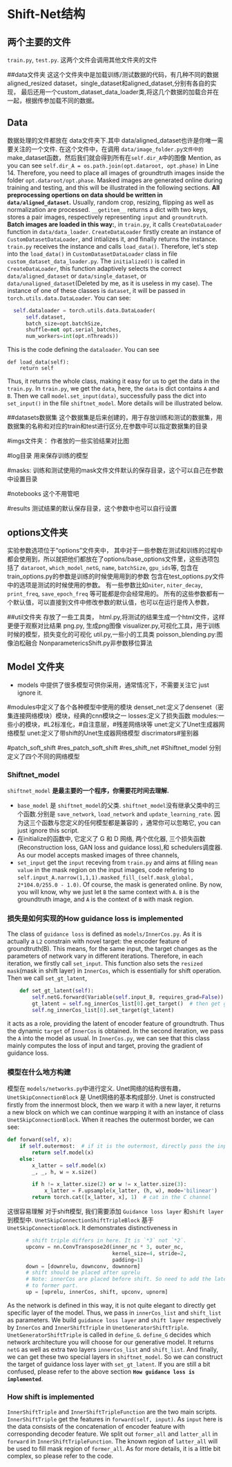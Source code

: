 #  Shift-Net结构
## 两个主要的文件
`train.py`, `test.py`.  这两个文件会调用其他文件夹的文件

##data文件夹
这这个文件夹中是加载训练/测试数据的代码，有几种不同的数据aligned_resized dataset，single_dataset和aligned_dataset,分别有各自的实现，
最后还用一个custom_dataset_data_loader类,将这几个数据的加载合并在一起，根据传参加载不同的数据。
## Data
数据处理的文件都放在 data文件夹下.其中 data/aligned_dataset也许是你唯一需要关注的一个文件.
在这个文件中，在调用 `data/image_folder.py文件中的`make_dataset函数，然后我们就会得到所有在`self.dir_A`中的图像
  Mention, as you can see `self.dir_A = os.path.join(opt.dataroot, opt.phase)` in Line 14. Therefore, you need to place all images of groundtruth images inside the folder `opt.dataroot/opt.phase`. Masked images are generated online during training and testing, and this will be illustrated in the following sections. **All preprocessing opertions on data should be  written in `data/aligned_dataset`.** Usually, random crop, resizing, flipping as well as normalization are processed. `__getitem__` returns a dict with two keys, stores a pair images, respectively representing `input` and `groundtruth`. **Batch images are loaded in this way:**, in `train.py`, it calls `CreateDataLoader` function in `data/data_loader`. `CreateDataLoader` firstly create an instance of `CustomDatasetDataLoader`, and intializes it, and finally returns the instance. `train.py` receives the instance and calls `load_data()`. Therefore, let's step into the `load_data()` in `CustomDatasetDataLoader` class in file `custom_dataset_data_loader.py`.
The `initialized()` is called in `CreateDataLoader`, this function adaptively selects the correct `data/aligned_dataset` or `data/single_dataset`, or `data/unaligned_dataset`(Deleted by me, as it is useless in my case). The instance of one of these classes is `dataset`, it will be passed in `torch.utils.data.DataLoader`. You can see:
```python
  self.dataloader = torch.utils.data.DataLoader(
      self.dataset,
      batch_size=opt.batchSize,
      shuffle=not opt.serial_batches,
      num_workers=int(opt.nThreads))
```
This is the code defining the `dataloader`.
You can see
```
def load_data(self):
    return self
```
Thus, it returns the whole class, making it easy for us to get the data in the `train.py`. In `train.py`, we get the `data`,
here, the `data` is dict contains `A` and `B`. Then we call `model.set_input(data)`, successfully pass the dict into `set_input()` in the file `shiftnet_model`.  More details will be illustrated below.


##datasets数据集
这个数据集是后来创建的，用于存放训练和测试的数据集，用数据集的名称和对应的train和test进行区分,在参数中可以指定数据集的目录

#imgs文件夹：
作者放的一些实验结果对比图

#log目录
用来保存训练的模型

#masks:
训练和测试使用的mask文件文件默认的保存目录，这个可以自己在参数中设置目录

#notebooks
这个不用管吧

#results
测试结果的默认保存目录，这个参数中也可以自行设置


## options文件夹
实验参数选项位于“options”文件夹中，
其中对于一些参数在测试和训练的过程中都会使用到，所以就把他们都放在了options/base_options文件里，这些选项包括了 `dataroot`, `which_model_netG`, `name`, `batchSize`, `gpu_ids`等,
包含在train_options.py的参数是训练的时候使用用到的参数
包含在test_options.py文件中的选项是测试的时候使用的参数。
有一些参数比如`niter`, `niter_decay`, `print_freq`, `save_epoch_freq` 等可能都是你会经常用的。
所有的这些参数都有一个默认值，可以直接到文件中修改参数的默认值，也可以在运行是传入参数，


##util文件夹
存放了一些工具类，
html.py,将测试的结果生成一个html文件，这样更便于观察对比结果
png.py, 生成png图像
visualizer.py,可视化工具，用于训练时候的模型，损失变化的可视化
util.py,一些小的工具类
poisson_blending.py:图像泊松融合
NonparametericsShift.py非参数移位算法


## Model 文件夹
- models 中提供了很多模型可供你采用，通常情况下，不需要关注它 just ignore it.

#modules中定义了各个各种模型中使用的模块
denset_net:定义了densenet（密集连接网络模块）模块，经典的cnn模块之一
losses:定义了损失函数
modules:一些小的模块，#L2标准化，#自注意层，#残差网络块等
unet:定义了Unet生成器网络模型
unet:定义了带shift的Unet生成器网络模型
discrimators#鉴别器



#patch_soft_shift
#res_patch_soft_shift
#res_shift_net
#Shiftnet_model
分别定义了四个不同的网络模型


### Shiftnet_model
`shiftnet_model` **是最主要的一个程序，你需要花时间去理解.**
- `base_model` 是 `shiftnet_model`的父类.  `shiftnet_model`没有继承父类中的三个函数.分别是 `save_network`, `load_network` and `update_learning_rate`. 因为这三个函数与您定义的任何模型都是兼容的 ，通常你可以忽略它, you can just ignore this script.
- 在initialize的函数中, 它定义了 G 和 D 网络, 两个优化器, 三个损失函数(Reconstruction loss, GAN loss and guidance loss),和 schedulers调度器. As our model accepts masked images of three channels,
- `set_input` get the `input` receving from `train.py` and aims at filling `mean value` in the mask region on the input images, code refering to `self.input_A.narrow(1,1,1).masked_fill_(self.mask_global, 2*104.0/255.0 - 1.0)`. Of course, the mask is generated online. By now, you will know, why we just let `B` the same context with `A`. `B` is the groundtruth image, and `A` is the context of `B` with mask region.

### 损失是如何实现的How guidance loss is implemented
The class of `guidance loss` is defined as `models/InnerCos.py`. As it is actually a `L2` constrain with novel target:
the encoder feature of groundtruth(B). This means, for the same input, the target changes as the parameters of network vary
in different iterations. Therefore, in each iteration, we firstly call `set_input`. This function also sets the `resized mask`(mask in shift layer) in `InnerCos`, which is essentially for shift operation. Then we call `set_gt_latent`, 
```python
    def set_gt_latent(self):
        self.netG.forward(Variable(self.input_B, requires_grad=False)) # input ground truth
        gt_latent = self.ng_innerCos_list[0].get_target()  # then get gt_latent(should be variable require_grad=False)
        self.ng_innerCos_list[0].set_target(gt_latent)
```
it acts as a role, providing the latent of encoder feature of groundtruth. Thus the dynamic `target` of `InnerCos` is obtained.
In the second iteration, we pass the `A` into the model as usual.
In `InnerCos.py`, we can see that this class mainly computes the loss of input and target, proving the gradient of guidance
loss.

### 模型在什么地方构建
模型在 `models/networks.py`中进行定义. Unet网络的结构很有趣， `UnetSkipConnectionBlock` 是 Unet网络的基本构成部分. Unet is constructed firstly from the innermost block, then we warp it with a new layer, it returns a new block on which we can continue warpping it with an instance of class `UnetSkipConnectionBlock`. When it reaches the outermost border, we can see:
```python
def forward(self, x):
    if self.outermost:  # if it is the outermost, directly pass the input in.
        return self.model(x)
    else:
        x_latter = self.model(x)
        _, _, h, w = x.size()

        if h != x_latter.size(2) or w != x_latter.size(3):
            x_latter = F.upsample(x_latter, (h, w), mode='bilinear')
        return torch.cat([x_latter, x], 1)  # cat in the C channel
```
这很容易理解
对于shift模型, 我们需要添加 `Guidance loss layer` 和`shift layer`到模型中.
`UnetSkipConnectionShiftTripleBlock` 基于 `UnetSkipConnectionBlock`. It demonstrates distinctiveness in
```python
      # shift triple differs in here. It is `*3` not `*2`.
      upconv = nn.ConvTranspose2d(inner_nc * 3, outer_nc,
                                  kernel_size=4, stride=2,
                                  padding=1)
      down = [downrelu, downconv, downnorm]
      # shift should be placed after uprelu
      # Note: innerCos are placed before shift. So need to add the latent gredient to
      # to former part.
      up = [uprelu, innerCos, shift, upconv, upnorm]
```
As the network is defined in this way, it is not quite elegant to directly get specific layer of the model. Thus, we
pass in `innerCos_list` and `shift_list` as parameters. We build `guidance loss layer` and `shift layer` respectively by `InnerCos` and `InnerShiftTriple` in `UnetGeneratorShiftTriple`. `UnetGeneratorShiftTriple` is called in `define_G`. `define_G` decides which network architecture you will choose for our generative model. It returns `netG` as well as extra
two layers `innerCos_list` and `shift_list`. And finally, we can get these two special layers in `shiftnet_model`. So we
can construct the target of guidance loss layer with `set_gt_latent`. If you are still a bit confused, please refer to 
the above section **`How guidance loss is implemented`**.

### How shift is implemented
`InnerShiftTriple` and `InnerShiftTripleFunction` are the two main scripts. `InnerShiftTriple` get the features in `forward(self, input)`. As `input` here is the data consists of the concatenation of encoder feature with corresponding decoder feature. We split out `former_all` and `latter_all` in `forward` in `InnerShiftTripleFunction`. The known region of `latter_all` will be used to fill mask region of `former_all`. As for more details, it is a little bit complex, so please refer to the code.
